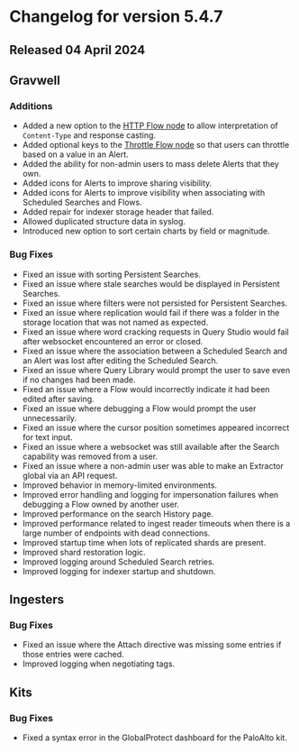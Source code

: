 # Changelog for version 5.4.7

## Released 04 April 2024

## Gravwell

### Additions

* Added a new option to the [HTTP Flow node](/flows/nodes/http) to allow interpretation of `Content-Type` and response casting.
* Added optional keys to the [Throttle Flow node](/flows/nodes/throttle) so that users can throttle based on a value in an Alert. 
* Added the ability for non-admin users to mass delete Alerts that they own.
* Added icons for Alerts to improve sharing visibility.
* Added icons for Alerts to improve visibility when associating with Scheduled Searches and Flows. 
* Added repair for indexer storage header that failed.
* Allowed duplicated structure data in syslog.  
* Introduced new option to sort certain charts by field or magnitude.


### Bug Fixes

* Fixed an issue with sorting Persistent Searches. 
* Fixed an issue where stale searches would be displayed in Persistent Searches.
* Fixed an issue where filters were not persisted for Persistent Searches. 
* Fixed an issue where replication would fail if there was a folder in the storage location that was not named as expected.
* Fixed an issue where word cracking requests in Query Studio would fail after websocket encountered an error or closed.
* Fixed an issue where the association between a Scheduled Search and an Alert was lost after editing the Scheduled Search.
* Fixed an issue where Query Library would prompt the user to save even if no changes had been made.
* Fixed an issue where a Flow would incorrectly indicate it had been edited after saving. 
* Fixed an issue where debugging a Flow would prompt the user unnecessarily. 
* Fixed an issue where the cursor position sometimes appeared incorrect for text input. 
* Fixed an issue where a websocket was still available after the Search capability was removed from a user.
* Fixed an issue where a non-admin user was able to make an Extractor global via an API request.
* Improved behavior in memory-limited environments.
* Improved error handling and logging for impersonation failures when debugging a Flow owned by another user.
* Improved performance on the search History page. 
* Improved performance related to ingest reader timeouts when there is a large number of endpoints with dead connections. 
* Improved startup time when lots of replicated shards are present. 
* Improved shard restoration logic. 
* Improved logging around Scheduled Search retries.
* Improved logging for indexer startup and shutdown.


## Ingesters

### Bug Fixes

* Fixed an issue where the Attach directive was missing some entries if those entries were cached.
* Improved logging when negotiating tags. 


## Kits

### Bug Fixes

* Fixed a syntax error in the GlobalProtect dashboard for the PaloAlto kit.  